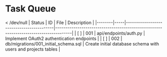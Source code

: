 # Task Queue

 < /dev/null |  Status | ID  | File                                     | Description                                                                          |
|--------|-----|------------------------------------------|--------------------------------------------------------------------------------------|
| [ ]    | 001 | api/endpoints/auth.py                    | Implement OAuth2 authentication endpoints                                            |
| [ ]    | 002 | db/migrations/001_initial_schema.sql     | Create initial database schema with users and projects tables                        |
